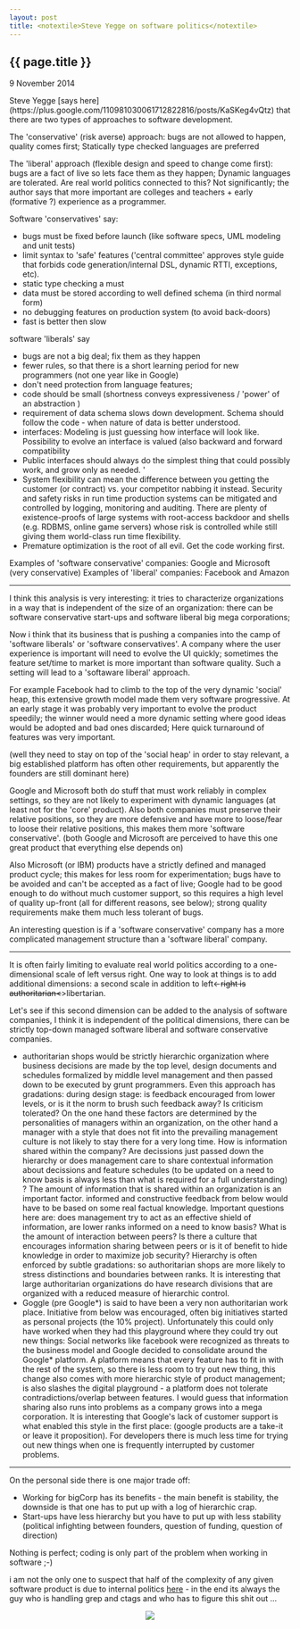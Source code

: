 ```yaml
---
layout: post
title: <notextile>Steve Yegge on software politics</notextile>
---
```


{{ page.title }}
----------------

<p class="publish_date">
9 November 2014

</p>
Steve Yegge [says here](https://plus.google.com/110981030061712822816/posts/KaSKeg4vQtz) that there are two types of approaches to software development.

The 'conservative' (risk averse) approach: bugs are not allowed to happen, quality comes first; Statically type checked languages are preferred

The 'liberal' approach (flexible design and speed to change come first): bugs are a fact of live so lets face them as they happen; Dynamic languages are tolerated. Are real world politics connected to this? Not significantly; the author says that more important are colleges and teachers + early (formative ?) experience as a programmer.

Software 'conservatives' say:

-   bugs must be fixed before launch (like software specs, UML modeling and unit tests)
-   limit syntax to 'safe' features ('central committee' approves style guide that forbids code generation/internal DSL, dynamic RTTI, exceptions, etc).
-   static type checking a must
-   data must be stored according to well defined schema (in third normal form)
-   no debugging features on production system (to avoid back-doors)
-   fast is better then slow

software 'liberals' say

-   bugs are not a big deal; fix them as they happen
-   fewer rules, so that there is a short learning period for new programmers (not one year like in Google)
-   don't need protection from language features;
-   code should be small (shortness conveys expressiveness / 'power' of an abstraction )
-   requirement of data schema slows down development. Schema should follow the code - when nature of data is better understood.
-   interfaces: Modeling is just guessing how interface will look like. Possibility to evolve an interface is valued (also backward and forward compatibility
-   Public interfaces should always do the simplest thing that could possibly work, and grow only as needed. '
-   System flexibility can mean the difference between you getting the customer (or contract) vs. your competitor nabbing it instead. Security and safety risks in run time production systems can be mitigated and controlled by logging, monitoring and auditing. There are plenty of existence-proofs of large systems with root-access backdoor and shells (e.g. RDBMS, online game servers) whose risk is controlled while still giving them world-class run time flexibility.
-   Premature optimization is the root of all evil. Get the code working first.

Examples of 'software conservative' companies: Google and Microsoft (very conservative)
Examples of 'liberal' companies: Facebook and Amazon

------------------------------------------------------------------------

I think this analysis is very interesting: it tries to characterize organizations in a way that is independent of the size of an organization: there can be software conservative start-ups and software liberal big mega corporations;

Now i think that its business that is pushing a companies into the camp of 'software liberals' or 'software conservatives'. A company where the user experience is important will need to evolve the UI quickly; sometimes the feature set/time to market is more important than software quality. Such a setting will lead to a 'softaware liberal' approach.

For example Facebook had to climb to the top of the very dynamic 'social' heap, this extensive growth model made them very software progressive. At an early stage it was probably very important to evolve the product speedily; the winner would need a more dynamic setting where good ideas would be adopted and bad ones discarded; Here quick turnaround of features was very important.

(well they need to stay on top of the 'social heap' in order to stay relevant, a big established platform has often other requirements, but apparently the founders are still dominant here)

Google and Microsoft both do stuff that must work reliably in complex settings, so they are not likely to experiment with dynamic languages (at least not for the 'core' product). Also both companies must preserve their relative positions, so they are more defensive and have more to loose/fear to loose their relative positions, this makes them more 'software conservative'. (both Google and Microsoft are perceived to have this one great product that everything else depends on)

Also Microsoft (or IBM) products have a strictly defined and managed product cycle; this makes for less room for experimentation; bugs have to be avoided and can't be accepted as a fact of live; Google had to be good enough to do without much customer support, so this requires a high level of quality up-front (all for different reasons, see below); strong quality requirements make them much less tolerant of bugs.

An interesting question is if a 'software conservative' company has a more complicated management structure than a 'software liberal' company.

------------------------------------------------------------------------

It is often fairly limiting to evaluate real world politics according to a one-dimensional scale of left versus right. One way to look at things is to add additional dimensions: a second scale in addition to left&lt;-~~<span style="text-align:right;">right is authoritarian&lt;</span>~~&gt;libertarian.

Let's see if this second dimension can be added to the analysis of software companies, I think it is independent of the political dimensions, there can be strictly top-down managed software liberal and software conservative companies.

-   authoritarian shops would be strictly hierarchic organization where business decisions are made by the top level, design documents and schedules formalized by middle level management and then passed down to be executed by grunt programmers. Even this approach has gradations: during design stage: is feedback encouraged from lower levels, or is it the norm to brush such feedback away? Is criticism tolerated? On the one hand these factors are determined by the personalities of managers within an organization, on the other hand a manager with a style that does not fit into the prevailing management culture is not likely to stay there for a very long time. How is information shared within the company? Are decissions just passed down the hierarchy or does management care to share contextual information about decissions and feature schedules (to be updated on a need to know basis is always less than what is required for a full understanding) ? The amount of information that is shared within an organization is an important factor. informed and constructive feedback from below would have to be based on some real factual knowledge. Important questions here are: does management try to act as an effective shield of information, are lower ranks informed on a need to know basis? What is the amount of interaction between peers? Is there a culture that encourages information sharing between peers or is it of benefit to hide knowledge in order to maximize job security? Hierarchy is often enforced by subtle gradations: so authoritarian shops are more likely to stress distinctions and boundaries between ranks. It is interesting that large authoritarian organizations do have research divisions that are organized with a reduced measure of hierarchic control.
-   Goggle (pre Google*) is said to have been a very non authoritarian work place. Initiative from below was encouraged, often big initiatives started as personal projects (the 10% project). Unfortunately this could only have worked when they had this playground where they could try out new things: Social networks like facebook were recognized as threats to the business model and Google decided to consolidate around the Google* platform. A platform means that every feature has to fit in with the rest of the system, so there is less room to try out new thing, this change also comes with more hierarchic style of product management; is also slashes the digital playground - a platform does not tolerate contradictions/overlap between features. I would guess that information sharing also runs into problems as a company grows into a mega corporation. It is interesting that Google's lack of customer support is what enabled this style in the first place: (google products are a take-it or leave it proposition). For developers there is much less time for trying out new things when one is frequently interrupted by customer problems.

------------------------------------------------------------------------

On the personal side there is one major trade off:

-   Working for bigCorp has its benefits - the main benefit is stability, the downside is that one has to put up with a log of hierarchic crap.
-   Start-ups have less hierarchy but you have to put up with less stability (political infighting between founders, question of funding, question of direction)

Nothing is perfect; coding is only part of the problem when working in software ;-)

i am not the only one to suspect that half of the complexity of any given software product is due to internal politics [here](https://en.wikipedia.org/wiki/Conway%27s_law) - in the end its always the guy who is handling grep and ctags and who has to figure this shit out ...

<center>
<img src="/cstuff/positive.jpg"/>
</center>
